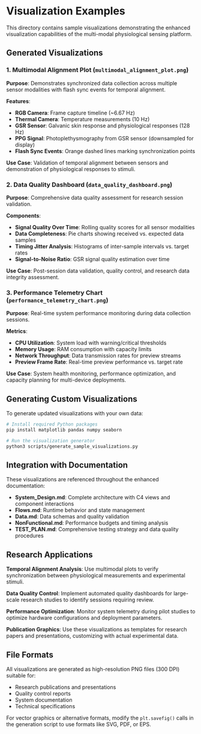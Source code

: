 # Visualization Examples

This directory contains sample visualizations demonstrating the enhanced visualization capabilities of the multi-modal physiological sensing platform.

## Generated Visualizations

### 1. Multimodal Alignment Plot (`multimodal_alignment_plot.png`)

**Purpose**: Demonstrates synchronized data collection across multiple sensor modalities with flash sync events for temporal alignment.

**Features**:
- **RGB Camera**: Frame capture timeline (~6.67 Hz)
- **Thermal Camera**: Temperature measurements (10 Hz)  
- **GSR Sensor**: Galvanic skin response and physiological responses (128 Hz)
- **PPG Signal**: Photoplethysmography from GSR sensor (downsampled for display)
- **Flash Sync Events**: Orange dashed lines marking synchronization points

**Use Case**: Validation of temporal alignment between sensors and demonstration of physiological responses to stimuli.

### 2. Data Quality Dashboard (`data_quality_dashboard.png`)

**Purpose**: Comprehensive data quality assessment for research session validation.

**Components**:
- **Signal Quality Over Time**: Rolling quality scores for all sensor modalities
- **Data Completeness**: Pie charts showing received vs. expected data samples
- **Timing Jitter Analysis**: Histograms of inter-sample intervals vs. target rates
- **Signal-to-Noise Ratio**: GSR signal quality estimation over time

**Use Case**: Post-session data validation, quality control, and research data integrity assessment.

### 3. Performance Telemetry Chart (`performance_telemetry_chart.png`)

**Purpose**: Real-time system performance monitoring during data collection sessions.

**Metrics**:
- **CPU Utilization**: System load with warning/critical thresholds
- **Memory Usage**: RAM consumption with capacity limits
- **Network Throughput**: Data transmission rates for preview streams
- **Preview Frame Rate**: Real-time preview performance vs. target rate

**Use Case**: System health monitoring, performance optimization, and capacity planning for multi-device deployments.

## Generating Custom Visualizations

To generate updated visualizations with your own data:

```bash
# Install required Python packages
pip install matplotlib pandas numpy seaborn

# Run the visualization generator
python3 scripts/generate_sample_visualizations.py
```

## Integration with Documentation

These visualizations are referenced throughout the enhanced documentation:

- **System_Design.md**: Complete architecture with C4 views and component interactions
- **Flows.md**: Runtime behavior and state management
- **Data.md**: Data schemas and quality validation
- **NonFunctional.md**: Performance budgets and timing analysis
- **TEST_PLAN.md**: Comprehensive testing strategy and data quality procedures

## Research Applications

**Temporal Alignment Analysis**: Use multimodal plots to verify synchronization between physiological measurements and experimental stimuli.

**Data Quality Control**: Implement automated quality dashboards for large-scale research studies to identify sessions requiring review.

**Performance Optimization**: Monitor system telemetry during pilot studies to optimize hardware configurations and deployment parameters.

**Publication Graphics**: Use these visualizations as templates for research papers and presentations, customizing with actual experimental data.

## File Formats

All visualizations are generated as high-resolution PNG files (300 DPI) suitable for:
- Research publications and presentations
- Quality control reports  
- System documentation
- Technical specifications

For vector graphics or alternative formats, modify the `plt.savefig()` calls in the generation script to use formats like SVG, PDF, or EPS.
